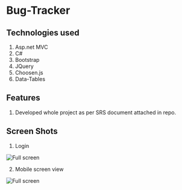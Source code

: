 # Bug-Tracker
## Technologies used
1. Asp.net MVC
2. C#
3. Bootstrap
4. JQuery
5. Choosen.js
6. Data-Tables
## Features
1. Developed whole project as per SRS document attached in repo.
## Screen Shots
1. Login

  ![Full screen](./Bug-Tracker/login.png)

2. Mobile screen view

  ![Full screen](./responsive-portfolio/mobile-view.JPG)
